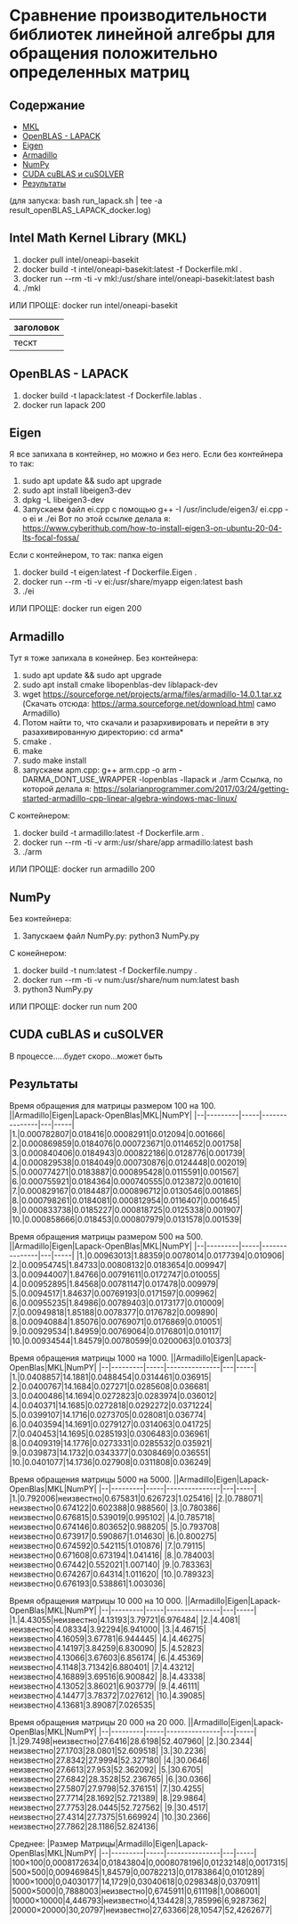 # Сравнение производительности библиотек линейной алгебры для обращения положительно определенных матриц
## Содержание
- [MKL](#Intel_Math_Kernel_Library (MKL))
- [OpenBLAS - LAPACK](#OpenBLAS_-_LAPACK)
- [Eigen](#Eigen)
- [Armadillo](#Armadillo)
- [NumPy](#NumPy)
- [CUDA cuBLAS и cuSOLVER](#CUDA_cuBLAS_и_cuSOLVER)
- [Результаты](#Результаты)

(для запуска: bash run_lapack.sh | tee -a result_openBLAS_LAPACK_docker.log)
## Intel Math Kernel Library (MKL)
1. docker pull intel/oneapi-basekit
2. docker build -t intel/oneapi-basekit:latest -f Dockerfile.mkl . 
3. docker run --rm -ti -v mkl:/usr/share intel/oneapi-basekit:latest bash
4. ./mkl

ИЛИ ПРОЩЕ: docker run intel/oneapi-basekit

|заголовок|
|---------|
|тескт|

## OpenBLAS - LAPACK
1. docker build -t lapack:latest -f Dockerfile.lablas .
2. docker run lapack  200
## Eigen
Я все запихала в контейнер, но можно и без него.
Если без контейнера то так:
1. sudo apt update && sudo apt upgrade
2. sudo apt install libeigen3-dev
3. dpkg -L libeigen3-dev
4. Запускаем файл ei.cpp с помощью g++ -I /usr/include/eigen3/ ei.cpp -o ei  и  ./ei
Вот по этой ссылке делала я:  https://www.cyberithub.com/how-to-install-eigen3-on-ubuntu-20-04-lts-focal-fossa/

Если с контейнером, то так: папка eigen
1. docker build -t eigen:latest -f Dockerfile.Eigen .
2. docker run --rm -ti -v ei:/usr/share/myapp eigen:latest bash
3. ./ei

ИЛИ ПРОЩЕ:
docker run eigen 200

## Armadillo
Тут я тоже запихала в конейнер.
Без контейнера:
1. sudo apt update && sudo apt upgrade
2. sudo apt install cmake libopenblas-dev liblapack-dev
3. wget https://sourceforge.net/projects/arma/files/armadillo-14.0.1.tar.xz    (Скачать отсюда: https://arma.sourceforge.net/download.html    само Armadillo)     
4. Потом найти то, что скачали и разархивировать и перейти в эту разахивированную директорию:  cd arma*
5. cmake .
6. make
7. sudo make install
8. запускаем apm.cpp:  g++ arm.cpp -o arm -DARMA_DONT_USE_WRAPPER -lopenblas -llapack  и ./arm
Ссылка, по которой делала я: https://solarianprogrammer.com/2017/03/24/getting-started-armadillo-cpp-linear-algebra-windows-mac-linux/

С контейнером:
1. docker build -t armadillo:latest -f Dockerfile.arm .
2. docker run --rm -ti -v arm:/usr/share/app armadillo:latest bash
3. ./arm

ИЛИ ПРОЩЕ:
docker run armadillo 200
## NumPy
Без контейнера:
1. Запускаем файл NumPy.py:  python3 NumPy.py

С конейнером:
1. docker build -t num:latest -f Dockerfile.numpy .
2. docker run --rm -ti -v num:/usr/share/num num:latest bash
3. python3 NumPy.py

ИЛИ ПРОЩЕ:
docker run num 200
## CUDA cuBLAS и cuSOLVER
В процессе.....будет скоро...может быть
## Результаты

Время обращения для матрицы размером 100 на 100.
||Armadillo|Eigen|Lapack-OpenBlas|MKL|NumPY|
|--|---------|-----|---------------|---|-----|
|1.|0.000782807|0.018416|0.00082911|0.012094|0.001666|
|2.|0.000869859|0.0184076|0.000723671|0.0114652|0.001758|
|3.|0.000840406|0.0184943|0.000822186|0.0128776|0.001739|
|4.|0.000829538|0.0184049|0.000730876|0.0124448|0.002019|
|5.|0.000774271|0.0183887|0.000895428|0.0115591|0.001567|
|6.|0.000755921|0.0184364|0.000740555|0.0123872|0.001610|
|7.|0.000829167|0.0184487|0.000896712|0.0130546|0.001865|
|8.|0.000798261|0.0184081|0.000812954|0.0116407|0.001645|
|9.|0.000833738|0.0185227|0.000818725|0.0125338|0.001907|
|10.|0.000858666|0.018453|0.000807979|0.0131578|0.001539|

Время обращения матрицы размером 500 на 500.
||Armadillo|Eigen|Lapack-OpenBlas|MKL|NumPY|
|--|---------|-----|---------------|---|-----|
|1.|0.00963013|1.88359|0.0078014|0.0177394|0.010906|
|2.|0.00954745|1.84733|0.00808132|0.0183654|0.009947|
|3.|0.00944007|1.84766|0.00791611|0.0172747|0.010055|
|4.|0.00952895|1.84568|0.00781147|0.017478|0.009979|
|5.|0.0094517|1.84637|0.00769193|0.0171597|0.009962|
|6.|0.00955235|1.84986|0.00789403|0.0173177|0.010009|
|7.|0.00949818|1.85188|0.0078377|0.0176782|0.009890|
|8.|0.00940884|1.85076|0.00769071|0.0176869|0.010051|
|9.|0.00929534|1.84959|0.00769064|0.0176801|0.010117|
|10.|0.00934544|1.84579|0.00780599|0.0200063|0.010373|

Время обращения матрицы 1000 на 1000.
||Armadillo|Eigen|Lapack-OpenBlas|MKL|NumPY|
|--|---------|-----|---------------|---|-----|
|1.|0.0408857|14.1881|0.0488454|0.0314461|0.036915|
|2.|0.0400767|14.1684|0.027271|0.0285608|0.036681|
|3.|0.0400486|14.1694|0.0272823|0.0283974|0.036012|
|4.|0.040371|14.1685|0.0272818|0.0292272|0.0371224|
|5.|0.0399107|14.1716|0.0273705|0.028081|0.036774|
|6.|0.0403594|14.1691|0.0279127|0.0314063|0.041725|
|7.|0.040453|14.1695|0.0285193|0.0306483|0.036961|
|8.|0.0409319|14.1776|0.0273331|0.0285532|0.035921|
|9.|0.039873|14.1732|0.0343377|0.0308469|0.036551|
|10.|0.0401077|14.1736|0.027908|0.0311808|0.036249|

Время обращения матрицы 5000 на 5000.
||Armadillo|Eigen|Lapack-OpenBlas|MKL|NumPY|
|--|---------|-----|---------------|---|-----|
|1.|0.792006|неизвестно|0.675831|0.626723|1.025416|
|2.|0.788071|неизвестно|0.674122|0.602388|0.988560|
|3.|0.780386|неизвестно|0.676815|0.539019|0.995102|
|4.|0.785718|неизвестно|0.674146|0.803652|0.988205|
|5.|0.793708|неизвестно|0.673917|0.590867|1.014630|
|6.|0.800275|неизвестно|0.674592|0.542115|1.010876|
|7.|0.79115|неизвестно|0.671608|0.673194|1.041416|
|8.|0.784003|неизвестно|0.67442|0.552021|1.007140|
|9.|0.783363|неизвестно|0.674267|0.64314|1.011620|
|10.|0.789323|неизвестно|0.676193|0.538861|1.003036|

Время обращения матрицы 10 000 на 10 000.
||Armadillo|Eigen|Lapack-OpenBlas|MKL|NumPY|
|--|---------|-----|---------------|---|-----|
|1.|4.43055|неизвестно|4.13193|3.79721|6.976484|
|2.|4.4081|неизвестно|4.08334|3.92294|6.941000|
|3.|4.46715|неизвестно|4.16059|3.67781|6.944445|
|4.|4.46275|неизвестно|4.14197|3.84259|6.830090|
|5.|4.52823|неизвестно|4.13066|3.67603|6.856174|
|6.|4.45369|неизвестно|4.1148|3.71342|6.880401|
|7.|4.43212|неизвестно|4.16889|3.69516|6.900842|
|8.|4.43338|неизвестно|4.13052|3.86021|6.903779|
|9.|4.46111|неизвестно|4.14477|3.78372|7.027612|
|10.|4.39085|неизвестно|4.13681|3.89087|7.026535|

Время обращения матрицы 20 000 на 20 000.
||Armadillo|Eigen|Lapack-OpenBlas|MKL|NumPY|
|--|---------|-----|---------------|---|-----|
|1.|29.7498|неизвестно|27.6416|28.6198|52.407960|
|2.|30.2344|неизвестно|27.1703|28.0801|52.609518|
|3.|30.2236|неизвестно|27.8342|27.9994|52.327180|
|4.|30.0646|неизвестно|27.6613|27.953|52.362092|
|5.|30.6705|неизвестно|27.6842|28.3528|52.236765|
|6.|30.0366|неизвестно|27.5807|27.9798|52.376151|
|7.|30.4255|неизвестно|27.7714|28.1692|52.721389|
|8.|29.9864|неизвестно|27.7753|28.0445|52.727562|
|9.|30.4517|неизвестно|27.4314|27.7375|51.669924|
|10.|30.2366|неизвестно|27.7862|28.1186|52.824136|

Среднее:
|Размер Матрицы|Armadillo|Eigen|Lapack-OpenBlas|MKL|NumPY|
|--|---------|-----|---------------|---|-----|
|100×100|0,0008172634|0,01843804|0,0008078196|0,01232148|0,0017315|
|500×500|0,009469845|1,84579|0,00782213|0,01783864|0,0101289|
|1000×1000|0,04030177|14,1729|0,03040618|0,0298348|0,0370911|
|5000×5000|0,7888003|неизвестно|0,6745911|0,611198|1,0086001|
|10000×10000|4,446793|неизвестно|4,134428|3,785996|6,9287362|
|20000×20000|30,20797|неизвестно|27,63366|28,10547|52,4262677|
